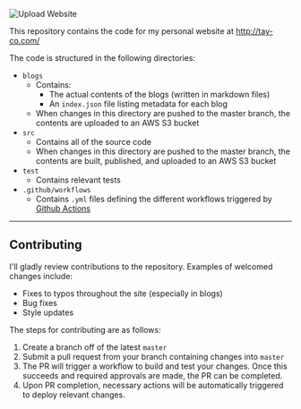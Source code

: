 ![Upload Website](https://github.com/t-j-c/tay-co/workflows/Upload%20Website/badge.svg?branch=master)

This repository contains the code for my personal website at http://tay-co.com/

The code is structured in the following directories:
- `blogs`
  - Contains: 
    - The actual contents of the blogs (written in markdown files)
    - An `index.json` file listing metadata for each blog
  - When changes in this directory are pushed to the master branch, the contents are uploaded to an AWS S3 bucket
- `src`
  - Contains all of the source code
  - When changes in this directory are pushed to the master branch, the contents are built, published, and uploaded to an AWS S3 bucket
- `test`
  - Contains relevant tests
- `.github/workflows`
  - Contains `.yml` files defining the different workflows triggered by [Github Actions](https://help.github.com/en/actions/reference/workflow-syntax-for-github-actions)

---

## Contributing

I'll gladly review contributions to the repository. Examples of welcomed changes include:
- Fixes to typos throughout the site (especially in blogs)
- Bug fixes
- Style updates

The steps for contributing are as follows:
1. Create a branch off of the latest `master`
2. Submit a pull request from your branch containing changes into `master`
3. The PR will trigger a workflow to build and test your changes. Once this succeeds and required approvals are made, the PR can be completed.
4. Upon PR completion, necessary actions will be automatically triggered to deploy relevant changes.
